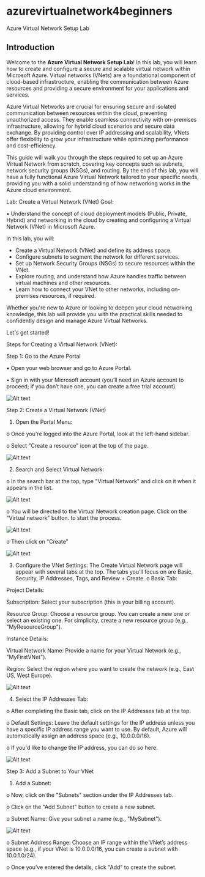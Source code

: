 # azurevirtualnetwork4beginners

Azure Virtual Network Setup Lab

## Introduction

Welcome to the **Azure Virtual Network Setup Lab**! In this lab, you will learn how to create and configure a secure and scalable virtual network within Microsoft Azure. Virtual networks (VNets) are a foundational component of cloud-based infrastructure, enabling the communication between Azure resources and providing a secure environment for your applications and services.

Azure Virtual Networks are crucial for ensuring secure and isolated communication between resources within the cloud, preventing unauthorized access. They enable seamless connectivity with on-premises infrastructure, allowing for hybrid cloud scenarios and secure data exchange. By providing control over IP addressing and scalability, VNets offer flexibility to grow your infrastructure while optimizing performance and cost-efficiency.

This guide will walk you through the steps required to set up an Azure Virtual Network from scratch, covering key concepts such as subnets, network security groups (NSGs), and routing. By the end of this lab, you will have a fully functional Azure Virtual Network tailored to your specific needs, providing you with a solid understanding of how networking works in the Azure cloud environment.

Lab: Create a Virtual Network (VNet)
Goal:

•	Understand the concept of cloud deployment models (Public, Private, Hybrid) and networking in the cloud by creating and configuring a Virtual Network (VNet) in Microsoft Azure.

In this lab, you will:

- Create a Virtual Network (VNet) and define its address space.
- Configure subnets to segment the network for different services.
- Set up Network Security Groups (NSGs) to secure resources within the VNet.
- Explore routing, and understand how Azure handles traffic between virtual machines and other resources.
- Learn how to connect your VNet to other networks, including on-premises resources, if required.

Whether you're new to Azure or looking to deepen your cloud networking knowledge, this lab will provide you with the practical skills needed to confidently design and manage Azure Virtual Networks.

Let's get started!

Steps for Creating a Virtual Network (VNet):

Step 1: Go to the Azure Portal

•	Open your web browser and go to Azure Portal.

•	Sign in with your Microsoft account (you’ll need an Azure account to proceed; if you don’t have one, you can create a free trial account).

![Alt text](https://github.com/Kesmondlw79/azurevirtualnetwork4beginners/blob/main/AZ900%20Portal.PNG?raw=true)

Step 2: Create a Virtual Network (VNet)

1.	Open the Portal Menu:
   
o	Once you're logged into the Azure Portal, look at the left-hand sidebar.

o	Select "Create a resource"  icon at the top of the page.

![Alt text](https://github.com/Kesmondlw79/azurevirtualnetwork4beginners/blob/main/AZ900%20Create%20a%20resource%20Icon.PNG?raw=true)

2.	Search and Select Virtual Network:
   
o	In the search bar at the top, type "Virtual Network" and click on it when it appears in the list.

![Alt text](https://github.com/Kesmondlw79/azurevirtualnetwork4beginners/blob/main/AZ900%20searchbar.PNG?raw=true)

o	You will be directed to the Virtual Network creation page. Click on the "Virtual network" button. to start the process.

![Alt text](https://github.com/Kesmondlw79/azurevirtualnetwork4beginners/blob/main/AZ900VNetworkPage.PNG?raw=true)

o  Then click on "Create"

![Alt text](https://github.com/Kesmondlw79/azurevirtualnetwork4beginners/blob/main/AZ900Createbutton.PNG?raw=true)

3.	Configure the VNet Settings: The Create Virtual Network page will appear with several tabs at the top. The tabs you’ll focus on are Basic, Security, IP Addresses, Tags, and Review + Create.
o	Basic Tab: 

 Project Details: 

Subscription: Select your subscription (this is your billing account).

Resource Group: Choose a resource group. You can create a new one or select an existing one. For simplicity, create a new resource group (e.g., "MyResourceGroup").

Instance Details: 

Virtual Network Name: Provide a name for your Virtual Network (e.g., "MyFirstVNet").

Region: Select the region where you want to create the network (e.g., East US, West Europe).

![Alt text](https://github.com/Kesmondlw79/azurevirtualnetwork4beginners/blob/main/AZ900%20VNet%20Create%20Window.PNG?raw=true)

4.	Select the IP Addresses Tab:
   
o	After completing the Basic tab, click on the IP Addresses tab at the top.

o	Default Settings: Leave the default settings for the IP address unless you have a specific IP address range you want to use. By default, Azure will automatically assign an address space (e.g., 10.0.0.0/16).

o	If you'd like to change the IP address, you can do so here.

![Alt text](https://github.com/Kesmondlw79/azurevirtualnetwork4beginners/blob/main/AZ900%20VNET%20Address%20space.PNG?raw=true)

Step 3: Add a Subnet to Your VNet

1.	Add a Subnet:
   
o	Now, click on the "Subnets" section under the IP Addresses tab.

o	Click on the "Add Subnet" button to create a new subnet. 

o  Subnet Name: Give your subnet a name (e.g., "MySubnet").

![Alt text](https://github.com/Kesmondlw79/azurevirtualnetwork4beginners/blob/main/AZ900%20VNET%20Subnet.PNG?raw=true)

o  Subnet Address Range: Choose an IP range within the VNet’s address space (e.g., if your VNet is 10.0.0.0/16, you can create a subnet with 10.0.1.0/24).

o	Once you've entered the details, click "Add" to create the subnet.


 




